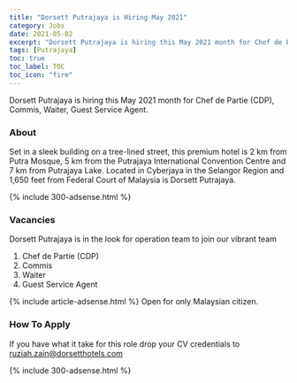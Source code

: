 ```yaml
---
title: "Dorsett Putrajaya is Hiring May 2021" 
category: Jobs 
date: 2021-05-02
excerpt: "Dorsett Putrajaya is hiring this May 2021 month for Chef de Partie (CDP), Commis, Waiter, Guest Service Agent." 
tags: [Putrajaya] 
toc: true 
toc_label: TOC 
toc_icon: "fire"
--- 
```


Dorsett Putrajaya is hiring this May 2021 month for Chef de Partie (CDP), Commis, Waiter, Guest Service Agent.

### About
Set in a sleek building on a tree-lined street, this premium hotel is 2 km from Putra Mosque, 5 km from the Putrajaya International Convention Centre and 7 km from Putrajaya Lake. Located in Cyberjaya in the Selangor Region and 1,650 feet from Federal Court of Malaysia is Dorsett Putrajaya.

{% include 300-adsense.html %} 

### Vacancies
Dorsett Putrajaya is in the look for operation team to join our vibrant team
1. Chef de Partie (CDP)
2. Commis
3. Waiter
4. Guest Service Agent

{% include article-adsense.html %}
Open for only Malaysian citizen.

### How To Apply 
If you have what it take for this role drop your CV credentials to ruziah.zain@dorsetthotels.com

{% include 300-adsense.html %} 